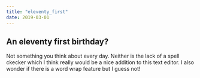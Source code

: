 ```yaml
---
title: "eleventy_first"
date: 2019-03-01
--- 
```


## An eleventy first birthday?

Not something you think about every day. Neither is the lack of a spell ckecker
which I think really would be a nice addition to this text editor. I also wonder if there is a word wrap feature but I guess not!
